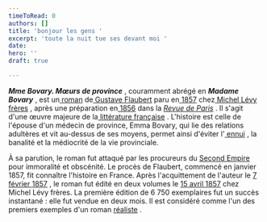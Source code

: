 ```yaml
---
timeToRead: 0
authors: []
title: 'bonjour les gens '
excerpt: 'toute la nuit tue ses devant moi '
date: 
hero: ''
draft: true

---
```

**_Mme Bovary. Mœurs de province_** , couramment abrégé en **_Madame Bovary_** , est un[ roman](https://fr.wikipedia.org/wiki/Roman_(litt%C3%A9rature) "Roman (littérature)") de[ Gustave Flaubert](https://fr.wikipedia.org/wiki/Gustave_Flaubert "Gustave Flaubert") paru en[ 1857](https://fr.wikipedia.org/wiki/1857_en_litt%C3%A9rature "1857 en littérature") chez[ Michel Lévy frères](https://fr.wikipedia.org/wiki/Michel_L%C3%A9vy_fr%C3%A8res "Michel Lévy frères") , après une préparation en[ 1856](https://fr.wikipedia.org/wiki/1856 "1856") dans la [_Revue de Paris_](https://fr.wikipedia.org/wiki/Revue_de_Paris "Revue de Paris") . Il s'agit d'une œuvre majeure de la[ littérature française](https://fr.wikipedia.org/wiki/Litt%C3%A9rature_fran%C3%A7aise "Littérature française") . L'histoire est celle de l'épouse d'un médecin de province, Emma Bovary, qui lie des relations adultères et vit au-dessus de ses moyens, permet ainsi d'éviter l'[ ennui](https://fr.wikipedia.org/wiki/Ennui "Ennui") , la banalité et la médiocrité de la vie provinciale.

À sa parution, le roman fut attaqué par les procureurs du [Second Empire](https://fr.wikipedia.org/wiki/Second_Empire "Second Empire") pour immoralité et obscénité. Le procès de Flaubert, commencé en janvier 1857, fit connaître l'histoire en France. Après l'acquittement de l'auteur le [7 ](https://fr.wikipedia.org/wiki/7_f%C3%A9vrier "7 février") [février ](https://fr.wikipedia.org/wiki/F%C3%A9vrier_1857 "Février 1857") [1857](https://fr.wikipedia.org/wiki/1857 "1857") , le roman fut édité en deux volumes le [15 ](https://fr.wikipedia.org/wiki/15_avril "15 avril") [avril ](https://fr.wikipedia.org/wiki/Avril_1857 "Avril 1857") [1857](https://fr.wikipedia.org/wiki/1857 "1857") chez Michel Lévy frères. La première édition de 6 750 exemplaires fut un succès instantané : elle fut vendue en deux mois. Il est considéré comme l'un des premiers exemples d'un roman [réaliste](https://fr.wikipedia.org/wiki/R%C3%A9alisme_(litt%C3%A9rature) "Réalisme (littérature)") .